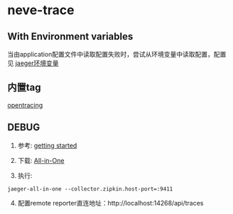 # neve-trace

## With Environment variables
当由application配置文件中读取配置失败时，尝试从环境变量中读取配置，配置见
[jaeger环境变量](https://github.com/jaegertracing/jaeger-client-go/blob/master/README.md)

## 内置tag
[opentracing](https://github.com/opentracing/specification/blob/master/semantic_conventions.md)

## DEBUG
1. 参考: [getting started](https://www.jaegertracing.io/docs/1.25/getting-started/)

2. 下载: [All-in-One](https://www.jaegertracing.io/download/)

3. 执行:
```
jaeger-all-in-one --collector.zipkin.host-port=:9411
```
4. 配置remote reporter直连地址：http://localhost:14268/api/traces